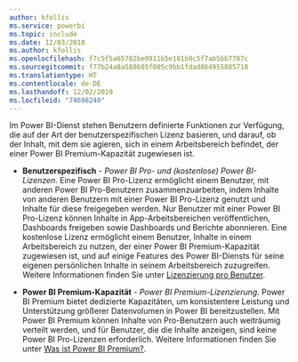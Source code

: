 ```yaml
---
author: kfollis
ms.service: powerbi
ms.topic: include
ms.date: 12/03/2018
ms.author: kfollis
ms.openlocfilehash: f7c5f5a65782be0911b5e181b8c5f7ab5bb7787c
ms.sourcegitcommit: f77b24a8a588605f005c9bb1fdad864955885718
ms.translationtype: HT
ms.contentlocale: de-DE
ms.lasthandoff: 12/02/2019
ms.locfileid: "74698240"
---
```

Im Power BI-Dienst stehen Benutzern definierte Funktionen zur Verfügung, die auf der Art der benutzerspezifischen Lizenz basieren, und darauf, ob der Inhalt, mit dem sie agieren, sich in einem Arbeitsbereich befindet, der einer Power BI Premium-Kapazität zugewiesen ist.


* **Benutzerspezifisch** - *Power BI Pro- und (kostenlose) Power BI-Lizenzen*. Eine Power BI Pro-Lizenz ermöglicht einem Benutzer, mit anderen Power BI Pro-Benutzern zusammenzuarbeiten, indem Inhalte von anderen Benutzern mit einer Power BI Pro-Lizenz genutzt und Inhalte für diese freigegeben werden. Nur Benutzer mit einer Power BI Pro-Lizenz können Inhalte in App-Arbeitsbereichen veröffentlichen, Dashboards freigeben sowie Dashboards und Berichte abonnieren. Eine kostenlose Lizenz ermöglicht einem Benutzer, Inhalte in einem Arbeitsbereich zu nutzen, der einer Power BI Premium-Kapazität zugewiesen ist, und auf einige Features des Power BI-Diensts für seine eigenen persönlichen Inhalte in seinem Arbeitsbereich zuzugreifen. Weitere Informationen finden Sie unter [Lizenzierung pro Benutzer](../service-features-license-type.md#per-user-license-type-comparison).


* **Power BI Premium-Kapazität** - *Power BI Premium-Lizenzierung*. Power BI Premium bietet dedizierte Kapazitäten, um konsistentere Leistung und Unterstützung größerer Datenvolumen in Power BI bereitzustellen. Mit Power BI Premium können Inhalte von Pro-Benutzern auch weiträumig verteilt werden, und für Benutzer, die die Inhalte anzeigen, sind keine Power BI Pro-Lizenzen erforderlich. Weitere Informationen finden Sie unter [Was ist Power BI Premium?](../service-premium-what-is.md).
